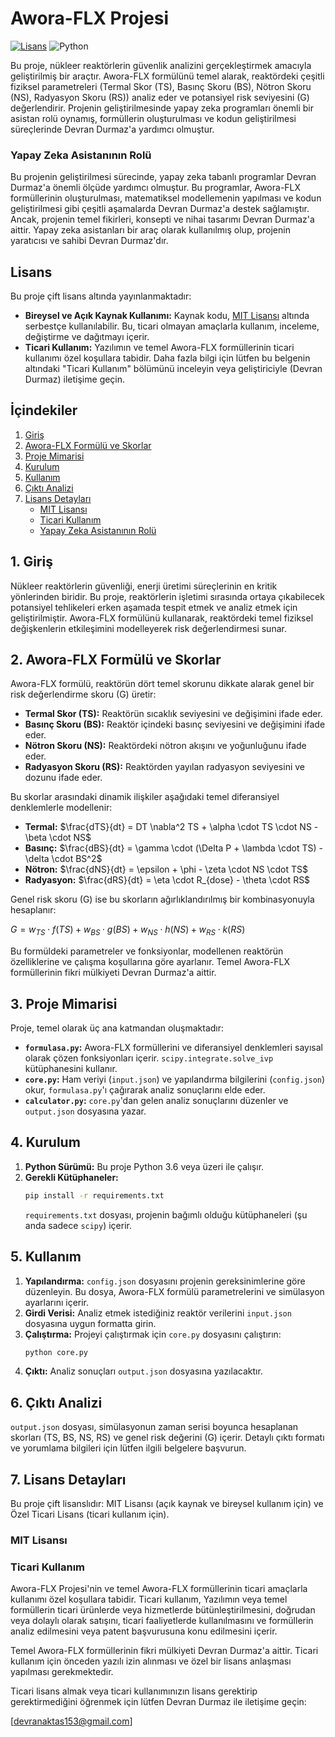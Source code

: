 # Awora-FLX Projesi

[![Lisans](https://img.shields.io/badge/License-MIT%20OR%20Commercial-yellowgreen.svg)](LICENSE.md)
![Python](https://img.shields.io/badge/Python-%3E=3.6-blue.svg)

Bu proje, nükleer reaktörlerin güvenlik analizini gerçekleştirmek amacıyla geliştirilmiş bir araçtır. Awora-FLX formülünü temel alarak, reaktördeki çeşitli fiziksel parametreleri (Termal Skor (TS), Basınç Skoru (BS), Nötron Skoru (NS), Radyasyon Skoru (RS)) analiz eder ve potansiyel risk seviyesini (G) değerlendirir. Projenin geliştirilmesinde yapay zeka programları önemli bir asistan rolü oynamış, formüllerin oluşturulması ve kodun geliştirilmesi süreçlerinde Devran Durmaz'a yardımcı olmuştur.

### Yapay Zeka Asistanının Rolü

Bu projenin geliştirilmesi sürecinde, yapay zeka tabanlı programlar Devran Durmaz'a önemli ölçüde yardımcı olmuştur. Bu programlar, Awora-FLX formüllerinin oluşturulması, matematiksel modellemenin yapılması ve kodun geliştirilmesi gibi çeşitli aşamalarda Devran Durmaz'a destek sağlamıştır. Ancak, projenin temel fikirleri, konsepti ve nihai tasarımı Devran Durmaz'a aittir. Yapay zeka asistanları bir araç olarak kullanılmış olup, projenin yaratıcısı ve sahibi Devran Durmaz'dır.

## Lisans

Bu proje çift lisans altında yayınlanmaktadır:

* **Bireysel ve Açık Kaynak Kullanımı:** Kaynak kodu, [MIT Lisansı](#mit-lisansı) altında serbestçe kullanılabilir. Bu, ticari olmayan amaçlarla kullanım, inceleme, değiştirme ve dağıtmayı içerir.
* **Ticari Kullanım:** Yazılımın ve temel Awora-FLX formüllerinin ticari kullanımı özel koşullara tabidir. Daha fazla bilgi için lütfen bu belgenin altındaki "Ticari Kullanım" bölümünü inceleyin veya geliştiriciyle (Devran Durmaz) iletişime geçin.

## İçindekiler

1.  [Giriş](#giriş)
2.  [Awora-FLX Formülü ve Skorlar](#awora-flx-formülü-ve-skorlar)
3.  [Proje Mimarisi](#proje-mimarisi)
4.  [Kurulum](#kurulum)
5.  [Kullanım](#kullanım)
6.  [Çıktı Analizi](#çıktı-analizi)
7.  [Lisans Detayları](#lisans-detayları)
    * [MIT Lisansı](#mit-lisansı)
    * [Ticari Kullanım](#ticari-kullanım)
    * [Yapay Zeka Asistanının Rolü](#yapay-zeka-asistanının-rolü)

## 1. Giriş

Nükleer reaktörlerin güvenliği, enerji üretimi süreçlerinin en kritik yönlerinden biridir. Bu proje, reaktörlerin işletimi sırasında ortaya çıkabilecek potansiyel tehlikeleri erken aşamada tespit etmek ve analiz etmek için geliştirilmiştir. Awora-FLX formülünü kullanarak, reaktördeki temel fiziksel değişkenlerin etkileşimini modelleyerek risk değerlendirmesi sunar.

## 2. Awora-FLX Formülü ve Skorlar

Awora-FLX formülü, reaktörün dört temel skorunu dikkate alarak genel bir risk değerlendirme skoru (G) üretir:

* **Termal Skor (TS):** Reaktörün sıcaklık seviyesini ve değişimini ifade eder.
* **Basınç Skoru (BS):** Reaktör içindeki basınç seviyesini ve değişimini ifade eder.
* **Nötron Skoru (NS):** Reaktördeki nötron akışını ve yoğunluğunu ifade eder.
* **Radyasyon Skoru (RS):** Reaktörden yayılan radyasyon seviyesini ve dozunu ifade eder.

Bu skorlar arasındaki dinamik ilişkiler aşağıdaki temel diferansiyel denklemlerle modellenir:

* **Termal:** $\frac{dTS}{dt} = DT \nabla^2 TS + \alpha \cdot TS \cdot NS - \beta \cdot NS$
* **Basınç:** $\frac{dBS}{dt} = \gamma \cdot (\Delta P + \lambda \cdot TS) - \delta \cdot BS^2$
* **Nötron:** $\frac{dNS}{dt} = \epsilon + \phi - \zeta \cdot NS \cdot TS$
* **Radyasyon:** $\frac{dRS}{dt} = \eta \cdot R_{dose} - \theta \cdot RS$

Genel risk skoru (G) ise bu skorların ağırlıklandırılmış bir kombinasyonuyla hesaplanır:

$G = w_{TS} \cdot f(TS) + w_{BS} \cdot g(BS) + w_{NS} \cdot h(NS) + w_{RS} \cdot k(RS)$

Bu formüldeki parametreler ve fonksiyonlar, modellenen reaktörün özelliklerine ve çalışma koşullarına göre ayarlanır. Temel Awora-FLX formüllerinin fikri mülkiyeti Devran Durmaz'a aittir.

## 3. Proje Mimarisi

Proje, temel olarak üç ana katmandan oluşmaktadır:

* **`formulasa.py`:** Awora-FLX formüllerini ve diferansiyel denklemleri sayısal olarak çözen fonksiyonları içerir. `scipy.integrate.solve_ivp` kütüphanesini kullanır.
* **`core.py`:** Ham veriyi (`input.json`) ve yapılandırma bilgilerini (`config.json`) okur, `formulasa.py`'ı çağırarak analiz sonuçlarını elde eder.
* **`calculator.py`:** `core.py`'dan gelen analiz sonuçlarını düzenler ve `output.json` dosyasına yazar.

## 4. Kurulum

1.  **Python Sürümü:** Bu proje Python 3.6 veya üzeri ile çalışır.
2.  **Gerekli Kütüphaneler:**
    ```bash
    pip install -r requirements.txt
    ```
    `requirements.txt` dosyası, projenin bağımlı olduğu kütüphaneleri (şu anda sadece `scipy`) içerir.

## 5. Kullanım

1.  **Yapılandırma:** `config.json` dosyasını projenin gereksinimlerine göre düzenleyin. Bu dosya, Awora-FLX formülü parametrelerini ve simülasyon ayarlarını içerir.
2.  **Girdi Verisi:** Analiz etmek istediğiniz reaktör verilerini `input.json` dosyasına uygun formatta girin.
3.  **Çalıştırma:** Projeyi çalıştırmak için `core.py` dosyasını çalıştırın:
    ```bash
    python core.py
    ```
4.  **Çıktı:** Analiz sonuçları `output.json` dosyasına yazılacaktır.

## 6. Çıktı Analizi

`output.json` dosyası, simülasyonun zaman serisi boyunca hesaplanan skorları (TS, BS, NS, RS) ve genel risk değerini (G) içerir. Detaylı çıktı formatı ve yorumlama bilgileri için lütfen ilgili belgelere başvurun.

## 7\. Lisans Detayları

Bu proje çift lisanslıdır: MIT Lisansı (açık kaynak ve bireysel kullanım için) ve Özel Ticari Lisans (ticari kullanım için).

### MIT Lisansı
### Ticari Kullanım

Awora-FLX Projesi'nin ve temel Awora-FLX formüllerinin ticari amaçlarla kullanımı özel koşullara tabidir. Ticari kullanım, Yazılımın veya temel formüllerin ticari ürünlerde veya hizmetlerde bütünleştirilmesini, doğrudan veya dolaylı olarak satışını, ticari faaliyetlerde kullanılmasını ve formüllerin analiz edilmesini veya patent başvurusuna konu edilmesini içerir.

Temel Awora-FLX formüllerinin fikri mülkiyeti Devran Durmaz'a aittir. Ticari kullanım için önceden yazılı izin alınması ve özel bir lisans anlaşması yapılması gerekmektedir.

Ticari lisans almak veya ticari kullanımınızın lisans gerektirip gerektirmediğini öğrenmek için lütfen Devran Durmaz ile iletişime geçin:

[devranaktas153@gmail.com]
